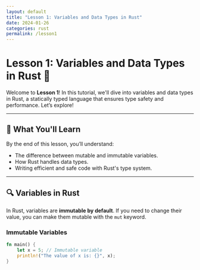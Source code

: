 ```yaml
---
layout: default
title: "Lesson 1: Variables and Data Types in Rust"
date: 2024-01-26
categories: rust
permalink: /lesson1
---
```


# Lesson 1: Variables and Data Types in Rust 🔢

Welcome to **Lesson 1**! In this tutorial, we'll dive into variables and data types in Rust, a statically typed language that ensures type safety and performance. Let’s explore!

---

## 📝 What You'll Learn
By the end of this lesson, you’ll understand:
- The difference between mutable and immutable variables.
- How Rust handles data types.
- Writing efficient and safe code with Rust's type system.

---

## 🔍 Variables in Rust

In Rust, variables are **immutable by default**. If you need to change their value, you can make them mutable with the `mut` keyword.

### Immutable Variables
```rust
fn main() {
    let x = 5; // Immutable variable
    println!("The value of x is: {}", x);
}
